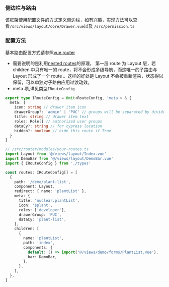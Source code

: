### 侧边栏与路由

该框架使用配置文件的方式定义侧边栏，如有兴趣，实现方法可以查看`/src/views/layout/core/Drawer.vue`以及
`/src/permission.ts`

### 配置方法

基本路由配置方式请参照[vue router](https://router.vuejs.org/zh/api/#routes)

- 需要说明的是利用[nested routes]('https://router.vuejs.org/zh/guide/essentials/nested-routes')的原理，
  第一层 route 为 Layout 层，若 children 中只有唯一的 route，将不会形成多级导航，而这唯一的子路由与 Layout 形成了一个 route
  。这样的好处是 Layout 不会被重新渲染，状态得以保留，可以单独对子路由应用过渡动效。
- meta 项,详见类型`IRouteConfig`

```ts
export type IRouteConfig = Omit<RouteConfig, 'meta'> & {
  meta: {
    icon: string // drawer item icon
    drawerGroup?: 'admin' | 'PUC' // groups will be separated by divider line
    title: string // drawer item text
    roles: Role[] // authorized user groups
    dataCy?: string // for cypress location
    hidden?: boolean // hide this route if True
  }
}
```

```ts
// /src/router/modules/your-routes.ts
import Layout from '@/views/layout/Index.vue'
import DemoBar from '@/views/layout/DemoBar.vue'
import { IRouteConfig } from './types'

const routes: IRouteConfig[] = [
  {
    path: '/demo/plant-list',
    component: Layout,
    redirect: { name: 'plantList' },
    meta: {
      title: 'nuclear.plantList',
      icon: '$plant',
      roles: ['developer'],
      drawerGroup: 'PUC',
      dataCy: 'plant-list',
    },
    children: [
      {
        name: 'plantList',
        path: 'index',
        components: {
          default: () => import('@/views/demo/forms/PlantList.vue'),
          bar: DemoBar,
        },
      },
    ],
  },
]
```
